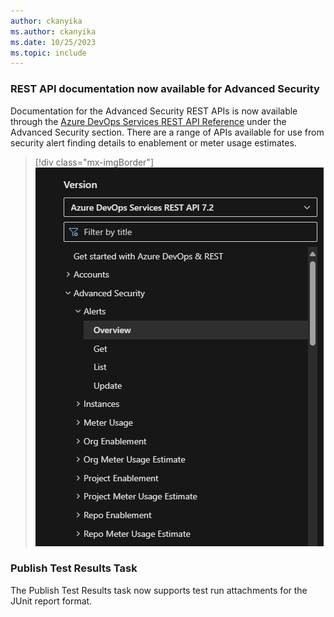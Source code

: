 ```yaml
---
author: ckanyika
ms.author: ckanyika
ms.date: 10/25/2023
ms.topic: include
---
```



### REST API documentation now available for Advanced Security 

Documentation for the Advanced Security REST APIs is now available through the [Azure DevOps Services REST API Reference](/azure/devops/?view=azure-devops-rest-7.2) under the Advanced Security section. There are a range of APIs available for use from security alert finding details to enablement or meter usage estimates.

> [!div class="mx-imgBorder"]
> ![Screenshot of advanced security section.](../../media/229-general-01.png "Screenshot of advanced security section")


### Publish Test Results Task

The Publish Test Results task now supports test run attachments for the JUnit report format.
